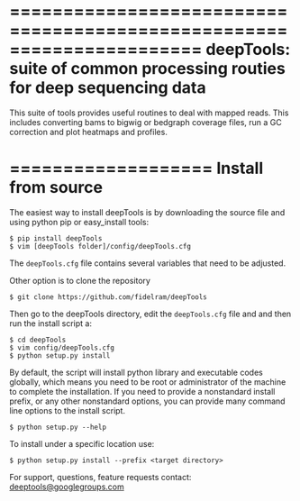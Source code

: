 ======================================================================
deepTools: suite of common processing routies for deep sequencing data 
======================================================================

This suite of tools provides useful routines to deal with mapped reads.
This includes converting bams to bigwig or bedgraph coverage files, run a 
GC correction and plot heatmaps and profiles.

===================
Install from source
===================

The easiest way to install deepTools is by downloading the
source file and using python pip or easy_install tools:

	$ pip install deepTools
	$ vim [deepTools folder]/config/deepTools.cfg

The `deepTools.cfg` file contains several variables that
need to be adjusted.
 
Other option is to clone the repository
	
	$ git clone https://github.com/fidelram/deepTools

Then go to the deepTools directory, edit the `deepTools.cfg` 
file and and then run the install script a:

	$ cd deepTools
	$ vim config/deepTools.cfg
	$ python setup.py install
	

By default, the script will install python library and executable
codes globally, which means you need to be root or administrator of
the machine to complete the installation. If you need to
provide a nonstandard install prefix, or any other nonstandard
options, you can provide many command line options to the install
script.

	$ python setup.py --help

To install under a specific location use:

	$ python setup.py install --prefix <target directory>


For support, questions, feature requests contact: deeptools@googlegroups.com 
